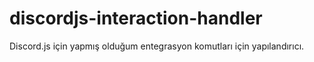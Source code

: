 # discordjs-interaction-handler
Discord.js için yapmış olduğum entegrasyon komutları için yapılandırıcı.

